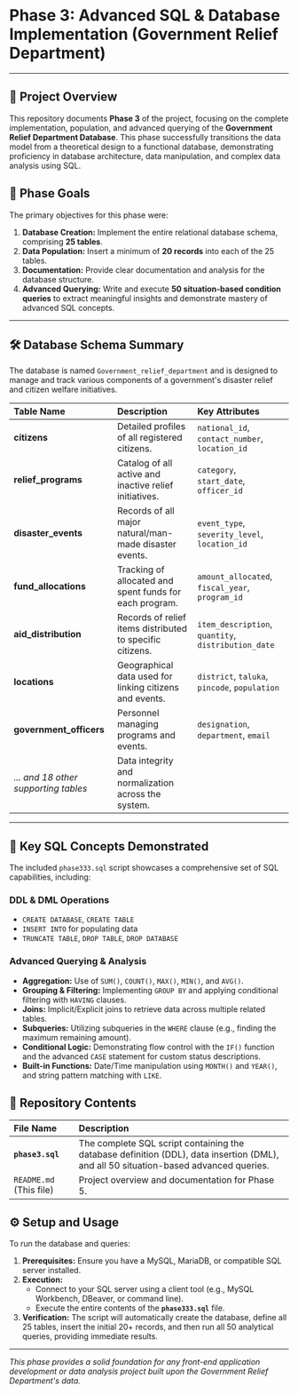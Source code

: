 # Phase 3: Advanced SQL & Database Implementation (Government Relief Department)

---

## 🚀 Project Overview

This repository documents **Phase 3** of the project, focusing on the complete implementation, population, and advanced querying of the **Government Relief Department Database**. This phase successfully transitions the data model from a theoretical design to a functional database, demonstrating proficiency in database architecture, data manipulation, and complex data analysis using SQL.

## 🎯 Phase Goals

The primary objectives for this phase were:

1.  **Database Creation:** Implement the entire relational database schema, comprising **25 tables**.
2.  **Data Population:** Insert a minimum of **20 records** into each of the 25 tables.
3.  **Documentation:** Provide clear documentation and analysis for the database structure.
4.  **Advanced Querying:** Write and execute **50 situation-based condition queries** to extract meaningful insights and demonstrate mastery of advanced SQL concepts.

---

## 🛠️ Database Schema Summary

The database is named `Government_relief_department` and is designed to manage and track various components of a government's disaster relief and citizen welfare initiatives.

| Table Name | Description | Key Attributes |
| :--- | :--- | :--- |
| **citizens** | Detailed profiles of all registered citizens. | `national_id`, `contact_number`, `location_id` |
| **relief_programs** | Catalog of all active and inactive relief initiatives. | `category`, `start_date`, `officer_id` |
| **disaster_events** | Records of all major natural/man-made disaster events. | `event_type`, `severity_level`, `location_id` |
| **fund_allocations** | Tracking of allocated and spent funds for each program. | `amount_allocated`, `fiscal_year`, `program_id` |
| **aid_distribution** | Records of relief items distributed to specific citizens. | `item_description`, `quantity`, `distribution_date` |
| **locations** | Geographical data used for linking citizens and events. | `district`, `taluka`, `pincode`, `population` |
| **government_officers** | Personnel managing programs and events. | `designation`, `department`, `email` |
| *... and 18 other supporting tables* | Data integrity and normalization across the system. | |

---

## 🧠 Key SQL Concepts Demonstrated

The included `phase333.sql` script showcases a comprehensive set of SQL capabilities, including:

### DDL & DML Operations
* `CREATE DATABASE`, `CREATE TABLE`
* `INSERT INTO` for populating data
* `TRUNCATE TABLE`, `DROP TABLE`, `DROP DATABASE`

### Advanced Querying & Analysis
* **Aggregation:** Use of `SUM()`, `COUNT()`, `MAX()`, `MIN()`, and `AVG()`.
* **Grouping & Filtering:** Implementing `GROUP BY` and applying conditional filtering with `HAVING` clauses.
* **Joins:** Implicit/Explicit joins to retrieve data across multiple related tables.
* **Subqueries:** Utilizing subqueries in the `WHERE` clause (e.g., finding the maximum remaining amount).
* **Conditional Logic:** Demonstrating flow control with the `IF()` function and the advanced `CASE` statement for custom status descriptions.
* **Built-in Functions:** Date/Time manipulation using `MONTH()` and `YEAR()`, and string pattern matching with `LIKE`.

## 📂 Repository Contents

| File Name | Description |
| :--- | :--- |
| **`phase3.sql`** | The complete SQL script containing the database definition (DDL), data insertion (DML), and all 50 situation-based advanced queries. |
| `README.md` (This file) | Project overview and documentation for Phase 5. |

## ⚙️ Setup and Usage

To run the database and queries:

1.  **Prerequisites:** Ensure you have a MySQL, MariaDB, or compatible SQL server installed.
2.  **Execution:**
    * Connect to your SQL server using a client tool (e.g., MySQL Workbench, DBeaver, or command line).
    * Execute the entire contents of the **`phase333.sql`** file.
3.  **Verification:** The script will automatically create the database, define all 25 tables, insert the initial 20+ records, and then run all 50 analytical queries, providing immediate results.

---

*This phase provides a solid foundation for any front-end application development or data analysis project built upon the Government Relief Department's data.*
